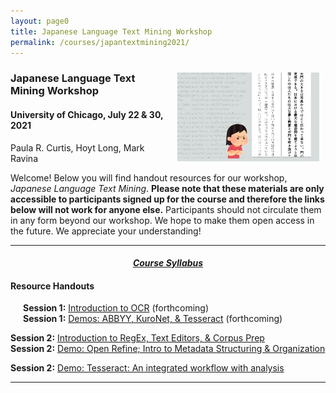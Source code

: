 ```yaml
---
layout: page0
title: Japanese Language Text Mining Workshop
permalink: /courses/japantextmining2021/
---
```


<div style>
<img src="/images/japantextmining21_bg.png" style="float:right;max-width:45%;padding: 10px 10px 10px 15px;">
</div><h3>Japanese Language Text Mining Workshop</h3><p>
<h4>University of Chicago, July 22 & 30, 2021</h4>
<p></p>
Paula R. Curtis, Hoyt Long, Mark Ravina<p></p>
<p></p>
Welcome! Below you will find handout resources for our workshop, <em>Japanese Language Text Mining</em>. <b>Please note that these materials are only accessible to participants signed up for the course and therefore the links below will not work for anyone else.</b> Participants should not circulate them in any form beyond our workshop. We hope to make them open access in the future. We appreciate your understanding!
<p></p>
<hr>
<p></p>
<center><em><h4><a href="https://docs.google.com/document/d/1iLEgVcc58ZGhEf3cBaAipagmApRL3e4LLjVXxbnFD0k/edit?usp=sharing">Course Syllabus</a></h4></em></center><p></p>
<p></p>
<h4>Resource Handouts</h4><p></p>

<span style="padding-left: 20px; display:block"><b>Session 1:</b> <a href="https://docs.google.com/document/d/1bv01boCHU7EuM6WIEn2wt2W8Wq_v0Uq4m6IpwmbAgQw/edit?usp=sharing/">Introduction to OCR</a> (forthcoming)<br>
<b>Session 1:</b> <a href="https://docs.google.com/document/d/1WGixuEibvyMdRP5UuxGQPscnloZ1Uyll3lIAV6j1aZ0/edit?usp=sharing">Demos: ABBYY, KuroNet, & Tesseract</a> (forthcoming)<br>
<p></p>
<b>Session 2:</b> <a href="https://docs.google.com/document/d/1V14yYar7YN2N8Yci7DI_Ap7jNDqYhh0nGhSwVpnYSEc/edit?usp=sharing">Introduction to RegEx, Text Editors, & Corpus Prep</a><br>
<b>Session 2:</b> <a href="https://docs.google.com/document/d/1LA-acaMUMQxS9NbJm_ZNRWEYM_JgV96isvI1AMGSia0/edit?usp=sharing">Demo: Open Refine; Intro to Metadata Structuring & Organization</a><br>

<b>Session 2:</b> <a href="https://docs.google.com/document/d/1NUNtG_uh48oTAQrP2GPtoHA-WUJZGwm2AilEUub8yuU/edit?usp=sharing">Demo: Tesseract: An integrated workflow with analysis</a><br>
</span>
<p></p>
<p></p>
<hr>
<p></p>
